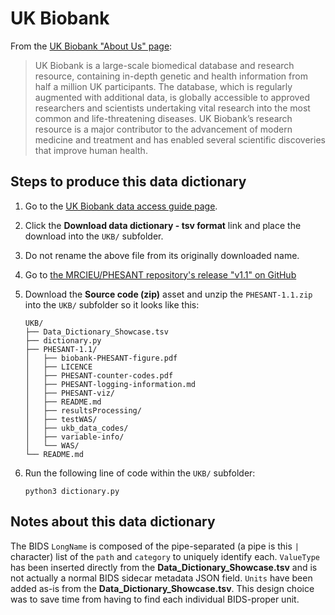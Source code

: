# UK Biobank

From the [UK Biobank "About Us" page](https://www.ukbiobank.ac.uk/learn-more-about-uk-biobank/about-us):

> UK Biobank is a large-scale biomedical database and research resource,
> containing in-depth genetic and health information from half a million UK
> participants. The database, which is regularly augmented with additional
> data, is globally accessible to approved researchers and scientists
> undertaking vital research into the most common and life-threatening
> diseases. UK Biobank’s research resource is a major contributor to the
> advancement of modern medicine and treatment and has enabled several
> scientific discoveries that improve human health.

## Steps to produce this data dictionary

1. Go to the [UK Biobank data access guide page](https://biobank.ctsu.ox.ac.uk/crystal/exinfo.cgi?src=AccessingData).
2. Click the **Download data dictionary - tsv format** link and place the download into the `UKB/` subfolder.
3. Do not rename the above file from its originally downloaded name.
4. Go to [the MRCIEU/PHESANT repository's release "v1.1" on GitHub](https://github.com/MRCIEU/PHESANT/releases/tag/v1.1)
5. Download the **Source code (zip)** asset and unzip the `PHESANT-1.1.zip` into the `UKB/` subfolder so it looks like this:

    ```shell
    UKB/
    ├── Data_Dictionary_Showcase.tsv
    ├── dictionary.py
    ├── PHESANT-1.1/
    │   ├── biobank-PHESANT-figure.pdf
    │   ├── LICENCE
    │   ├── PHESANT-counter-codes.pdf
    │   ├── PHESANT-logging-information.md
    │   ├── PHESANT-viz/
    │   ├── README.md
    │   ├── resultsProcessing/
    │   ├── testWAS/
    │   ├── ukb_data_codes/
    │   ├── variable-info/
    │   └── WAS/
    └── README.md
    ```

6. Run the following line of code within the `UKB/` subfolder:

    ```shell
    python3 dictionary.py
    ```

## Notes about this data dictionary

The BIDS `LongName` is composed of the pipe-separated (a pipe is this `|` character) list of the `path` and `category` to uniquely identify each.
`ValueType` has been inserted directly from the **Data_Dictionary_Showcase.tsv** and is not actually a normal BIDS sidecar metadata JSON field.
`Units` have been added as-is from the **Data_Dictionary_Showcase.tsv**.
This design choice was to save time from having to find each individual BIDS-proper unit.
